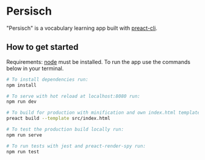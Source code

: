 # Persisch

"Persisch" is a vocabulary learning app built with [preact-cli](https://github.com/developit/preact-cli).


## How to get started
Requirements: [node](https://nodejs.org/en/) must be installed.
To run the app use the commands below in your terminal.

``` bash
# To install dependencies run:
npm install

# To serve with hot reload at localhost:8080 run:
npm run dev

# To build for production with minification and own index.html template run:
preact build --template src/index.html

# To test the production build locally run:
npm run serve

# To run tests with jest and preact-render-spy run:
npm run test
```
